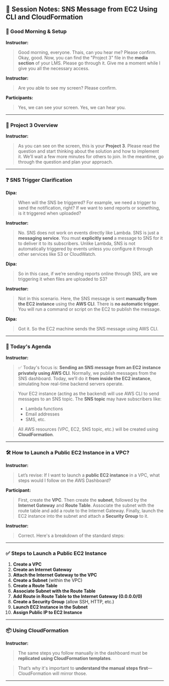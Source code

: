 ## 📝 **Session Notes: SNS Message from EC2 Using CLI and CloudFormation**

### 👋 Good Morning & Setup

**Instructor:**

> Good morning, everyone. Thais, can you hear me? Please confirm.
> Okay, good. Now, you can find the "Project 3" file in the **media section** of your LMS. Please go through it.
> Give me a moment while I give you all the necessary access.

**Instructor:**

> Are you able to see my screen? Please confirm.

**Participants:**

> Yes, we can see your screen.
> Yes, we can hear you.

---

### 📄 **Project 3 Overview**

**Instructor:**

> As you can see on the screen, this is your **Project 3**. Please read the question and start thinking about the solution and how to implement it.
> We’ll wait a few more minutes for others to join. In the meantime, go through the question and plan your approach.

---

### ❓ SNS Trigger Clarification

**Dipa:**

> When will the SNS be triggered? For example, we need a trigger to send the notification, right? If we want to send reports or something, is it triggered when uploaded?

**Instructor:**

> No. SNS does not work on events directly like Lambda.
> SNS is just a **messaging service**. You must **explicitly send** a message to SNS for it to deliver it to its subscribers.
> Unlike Lambda, SNS is not automatically triggered by events unless you configure it through other services like S3 or CloudWatch.

**Dipa:**

> So in this case, if we’re sending reports online through SNS, are we triggering it when files are uploaded to S3?

**Instructor:**

> Not in this scenario.
> Here, the SNS message is sent **manually from the EC2 instance** using the **AWS CLI**.
> There is **no automatic trigger**. You will run a command or script on the EC2 to publish the message.

**Dipa:**

> Got it. So the EC2 machine sends the SNS message using AWS CLI.

---

### 🎯 Today's Agenda

**Instructor:**

> ✅ Today's focus is: **Sending an SNS message from an EC2 instance privately using AWS CLI**.
> Normally, we publish messages from the SNS dashboard. Today, we’ll do it **from inside the EC2 instance**, simulating how real-time backend servers operate.

> Your EC2 instance (acting as the backend) will use AWS CLI to send messages to an SNS topic.
> The **SNS topic** may have subscribers like:
>
> * Lambda functions
> * Email addresses
> * SMS, etc.

> All AWS resources (VPC, EC2, SNS topic, etc.) will be created using **CloudFormation**.

---

### 🛠️ How to Launch a Public EC2 Instance in a VPC?

**Instructor:**

> Let’s revise: If I want to launch a **public EC2 instance** in a VPC, what steps would I follow on the AWS Dashboard?

**Participant:**

> First, create the **VPC**.
> Then create the **subnet**, followed by the **Internet Gateway** and **Route Table**.
> Associate the subnet with the route table and add a route to the Internet Gateway.
> Finally, launch the EC2 instance into the subnet and attach a **Security Group** to it.

**Instructor:**

> Correct. Here's a breakdown of the standard steps:

---

### ✅ Steps to Launch a Public EC2 Instance

1. **Create a VPC**
2. **Create an Internet Gateway**
3. **Attach the Internet Gateway to the VPC**
4. **Create a Subnet** (within the VPC)
5. **Create a Route Table**
6. **Associate Subnet with the Route Table**
7. **Add Route in Route Table to the Internet Gateway (0.0.0.0/0)**
8. **Create a Security Group** (allow SSH, HTTP, etc.)
9. **Launch EC2 Instance in the Subnet**
10. **Assign Public IP to EC2 Instance**

---

### 📦 Using CloudFormation

**Instructor:**

> The same steps you follow manually in the dashboard must be **replicated using CloudFormation templates**.

> That’s why it's important to **understand the manual steps first**—CloudFormation will mirror those.

---

